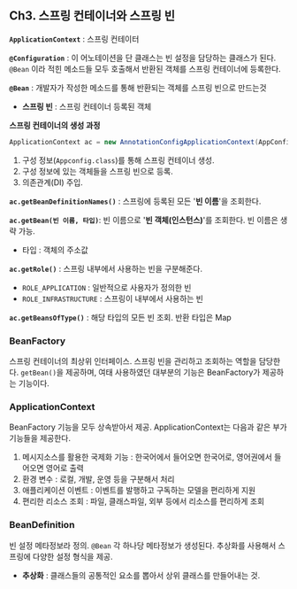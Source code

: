 ## Ch3. 스프링 컨테이너와 스프링 빈
**`ApplicationContext`** : 스프링 컨테이터

**`@Configuration`** : 이 어노테이션을 단 클래스는 빈 설정을 담당하는 클래스가 된다. `@Bean` 이라 적힌 메소드들 모두 호출해서 반환된 객체를 스프링 컨테이너에 등록한다.

**`@Bean`** : 개발자가 작성한 메소드를 통해 반환되는 객체를 스프링 빈으로 만드는것

- **스프링 빈** : 스프링 컨테이너 등록된 객체

**스프링 컨테이너의 생성 과정**

```java
ApplicationContext ac = new AnnotationConfigApplicationContext(AppConfig.class);
```

1. 구성 정보(`Appconfig.class`)를 통해 스프링 컨테이너 생성.
2. 구성 정보에 있는 객체들을 스프링 빈으로 등록.
3. 의존관계(DI) 주입.

**`ac.getBeanDefinitionNames()`** : 스프링에 등록된 모든 '**빈 이름**'을 조회한다.

**`ac.getBean(빈 이름, 타입)`**: 빈 이름으로 '**빈 객체(인스턴스)**'를 조회한다. 빈 이름은 생략 가능.

- 타입 : 객체의 주소값

**`ac.getRole()`** : 스프링 내부에서 사용하는 빈을 구분해준다.

- `ROLE_APPLICATION` : 일반적으로 사용자가 정의한 빈
- `ROLE_INFRASTRUCTURE` : 스프링이 내부에서 사용하는 빈

**`ac.getBeansOfType()`** : 해당 타입의 모든 빈 조회. 반환 타입은 Map

### BeanFactory

스프링 컨테이너의 최상위 인터페이스. 스프링 빈을 관리하고 조회하는 역할을 담당한다. `getBean()`을 제공하며, 여태 사용하였던 대부분의 기능은 BeanFactory가 제공하는 기능이다.

### ApplicationContext

BeanFactory 기능을 모두 상속받아서 제공. ApplicationContext는 다음과 같은 부가 기능들을 제공한다.

1. 메시지소스를 활용한 국제화 기능 : 한국어에서 들어오면 한국어로, 영어권에서 들어오면 영어로 출력
2. 환경 변수 : 로컬, 개발, 운영 등을 구분해서 처리
3. 애플리케이션 이벤트 : 이벤트를 발행하고 구독하는 모델을 편리하게 지원
4. 편리한 리소스 조회 : 파일, 클래스파일, 외부 등에서 리소스를 편리하게 조회

### BeanDefinition

빈 설정 메타정보라 정의. `@Bean` 각 하나당 메타정보가 생성된다. 추상화를 사용해서 스프링에 다양한 설정 형식을 제공.

- **추상화** : 클래스들의 공통적인 요소를 뽑아서 상위 클래스를 만들어내는 것.